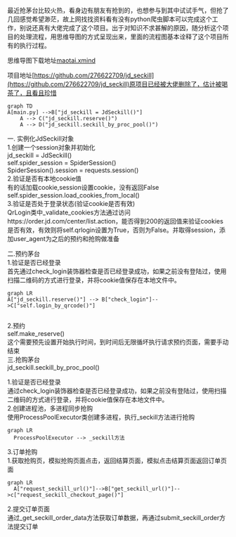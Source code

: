 

最近抢茅台比较火热，看身边有朋友有抢到的，也想参与到其中试试手气，但抢了几回感觉希望渺茫，故上网找找资料看有没有python爬虫脚本可以完成这个工作，别说还真有大佬完成了这个项目。出于对知识不求甚解的原因，随分析这个项目的处理流程，用思维导图的方式呈现出来，里面的流程图基本诠释了这个项目所有的执行过程。

思维导图下载地址[maotai.xmind](/Users/heyanning/Desktop/maotai.xmind) 

项目地址[https://github.com/276622709/jd_seckill](https://github.com/276622709/jd_seckill)原项目已经被大佬删除了，估计被喝茶了，且看且珍惜





```mermaid
graph TD
A[main.py] -->B["jd_seckill = JdSeckill()"]
    A --> C("jd_seckill.reserve()")
    A --> D("jd_seckill.seckill_by_proc_pool()")
```


一. 实例化JdSeckill对象  
1.创建一个session对象并初始化  
jd_seckill = JdSeckill()  
self.spider_session = SpiderSession()  
SpiderSession().session = requests.session()  
2.验证是否有本地cookie值  
有的话加载cookie,session设置cookie，没有返回False  
 self.spider_session.load_cookies_from_local()  
3.验证是否处于登录状态(验证cookie是否有效)  
QrLogin类中_validate_cookies方法通过访问https://order.jd.com/center/list.action，能否得到200的返回值来验证cookies是否有效，有效则将self.qrlogin设置为True，否则为False。并取得session，添加user_agent为之后的预约和抢购做准备

二.预约茅台  
1.验证是否已经登录  
首先通过check_login装饰器检查是否已经登录成功，如果之前没有登陆过，使用扫描二维码的方式进行登录，并将cookie值保存在本地文件中。

```mermaid
graph LR
A["jd_seckill.reserve()"] --> B["check_login"]-->C["self.login_by_qrcode()"]
       
```

2.预约  
self.make_reserve()  
这个需要预先设置开始执行时间，到时间后无限循坏执行请求预约页面，需要手动结束  
三.抢购茅台  
jd_seckill.seckill_by_proc_pool()  

1.验证是否已经登录  
通过check_login装饰器检查是否已经登录成功，如果之前没有登陆过，使用扫描二维码的方式进行登录，并将cookie值保存在本地文件中。  
2.创建进程池，多进程同步抢购  
使用ProcessPoolExecutor类创建多进程，执行_seckill方法进行抢购

```mermaid
graph LR
  ProcessPoolExecutor --> _seckill方法
```

3.订单抢购  
1.获取抢购页，模拟抢购页面点击，返回结算页面，模拟点击结算页面返回订单页面

```mermaid
graph LR
  A["request_seckill_url()"]-->B["get_seckill_url()"]-->c["request_seckill_checkout_page()"]
```



2.提交订单页面  
通过_get_seckill_order_data方法获取订单数据，再通过submit_seckill_order方法提交订单